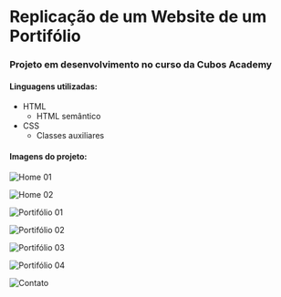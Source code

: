 # Replicação de um Website de um Portifólio

### Projeto em desenvolvimento no curso da Cubos Academy

#### Linguagens utilizadas:
- HTML
  - HTML semântico
- CSS
  - Classes auxiliares

#### Imagens do projeto:

![Home 01](https://user-images.githubusercontent.com/104035447/185762818-3cff010d-836e-4fe9-bdd6-fe0100f60112.png)

![Home 02](https://user-images.githubusercontent.com/104035447/185762872-9d1fe9f7-9ae4-459f-aedc-1c42056ce40f.png)

![Portifólio 01](https://user-images.githubusercontent.com/104035447/185762914-948f0474-8edc-42cd-bd88-89a28356a457.png)

![Portifólio 02](https://user-images.githubusercontent.com/104035447/185762940-a8594800-c3be-4e01-adc6-567a045a98a0.png)

![Portifólio 03](https://user-images.githubusercontent.com/104035447/185762950-452a4866-2822-4886-a1d8-f30f4fc24ef2.png)

![Portifólio 04](https://user-images.githubusercontent.com/104035447/185762952-4cb94407-1ad7-47ab-879d-6c787a5e408b.png)

![Contato](https://user-images.githubusercontent.com/104035447/185762959-e5380e07-3cff-46fd-8d34-cf642edce62e.png)
